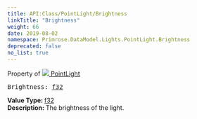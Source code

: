 ```yaml
---
title: API:Class/PointLight/Brightness
linkTitle: "Brightness"
weight: 66
date: 2019-08-02
namespace: Primrose.DataModel.Lights.PointLight.Brightness
deprecated: false
no_list: true
---
```

Property of <a href="/docs/api-reference/Class/PointLight"><img src="/icons/silk/lightbulb.png"/>&nbsp;PointLight</a>
<pre class="method-declaration">
Brightness: <a class="type" href="/docs/api-reference/System/Primitives#single">f32</a></pre>
<b>Value Type: </b>
<a class="type" href="/docs/api-reference/System/Primitives#single">f32</a>
<br/>
<b>Description: </b>
The brightness of the light.

